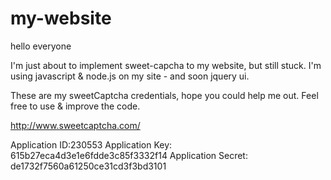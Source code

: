 my-website
==========

hello everyone

I'm just about to implement sweet-capcha to my website, but still stuck.
I'm using javascript & node.js on my site - and soon jquery ui.


These are my sweetCaptcha credentials, hope you could help me out.
Feel free to use & improve the code.

http://www.sweetcaptcha.com/

Application ID:230553
Application Key: 615b27eca4d3e1e6fdde3c85f3332f14
Application Secret: de1732f7560a61250ce31cd3f3bd3101

